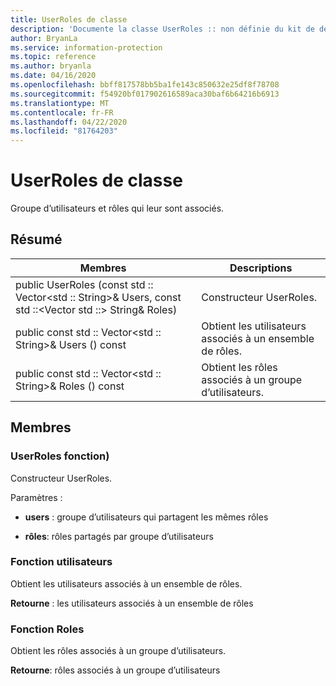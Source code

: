 ```yaml
---
title: UserRoles de classe
description: 'Documente la classe UserRoles :: non définie du kit de développement logiciel (SDK) Microsoft Information Protection (MIP).'
author: BryanLa
ms.service: information-protection
ms.topic: reference
ms.author: bryanla
ms.date: 04/16/2020
ms.openlocfilehash: bbff817578bb5ba1fe143c850632e25df8f78708
ms.sourcegitcommit: f54920bf017902616589aca30baf6b64216b6913
ms.translationtype: MT
ms.contentlocale: fr-FR
ms.lasthandoff: 04/22/2020
ms.locfileid: "81764203"
---
```

# <a name="class-userroles"></a>UserRoles de classe 
Groupe d’utilisateurs et rôles qui leur sont associés.
  
## <a name="summary"></a>Résumé
 Membres                        | Descriptions                                
--------------------------------|---------------------------------------------
public UserRoles (const std :: Vector\<std :: String\>& Users, const std ::\<Vector std ::\> String& Roles)  |  Constructeur UserRoles.
public const std :: Vector\<std :: String\>& Users () const  |  Obtient les utilisateurs associés à un ensemble de rôles.
public const std :: Vector\<std :: String\>& Roles () const  |  Obtient les rôles associés à un groupe d’utilisateurs.
  
## <a name="members"></a>Membres
  
### <a name="userroles-function"></a>UserRoles fonction)
Constructeur UserRoles.

Paramètres :  
* **users** : groupe d’utilisateurs qui partagent les mêmes rôles 


* **rôles**: rôles partagés par groupe d’utilisateurs


  
### <a name="users-function"></a>Fonction utilisateurs
Obtient les utilisateurs associés à un ensemble de rôles.

  
**Retourne** : les utilisateurs associés à un ensemble de rôles
  
### <a name="roles-function"></a>Fonction Roles
Obtient les rôles associés à un groupe d’utilisateurs.

  
**Retourne**: rôles associés à un groupe d’utilisateurs